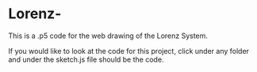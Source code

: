 # Lorenz-
This is a .p5 code for the web drawing of the Lorenz System.

If you would like to look at the code for this project, click under any folder and under the sketch.js file should be the code. 
